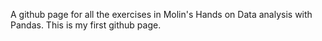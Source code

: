A github page for all the exercises in Molin's Hands on Data analysis with Pandas.
This is my first github page.